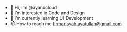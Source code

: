 - 👋 Hi, I’m @ayanocloud
- 👀 I’m interested in Code and Design
- 🌱 I’m currently learning UI Development
- 📫 How to reach me firmansyah.ayatullah@gmail.com

<!---
ayanocloud/ayanocloud is a ✨ special ✨ repository because its `README.md` (this file) appears on your GitHub profile.
You can click the Preview link to take a look at your changes.
--->
